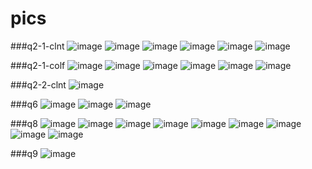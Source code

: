# pics
###q2-1-clnt
![image](https://user-images.githubusercontent.com/46701809/114407488-06410680-9bdb-11eb-8dd5-edda503daba2.png)
![image](https://user-images.githubusercontent.com/46701809/114407496-080aca00-9bdb-11eb-80f8-d6e40985f482.png)
![image](https://user-images.githubusercontent.com/46701809/114407511-0b05ba80-9bdb-11eb-9049-aa2168ad599d.png)
![image](https://user-images.githubusercontent.com/46701809/114407521-0e00ab00-9bdb-11eb-87d0-2b7a8261f68f.png)
![image](https://user-images.githubusercontent.com/46701809/114407526-0f31d800-9bdb-11eb-89ab-3b537472db24.png)
![image](https://user-images.githubusercontent.com/46701809/114407533-11943200-9bdb-11eb-8986-9313edb55d61.png)

###q2-1-colf
![image](https://user-images.githubusercontent.com/46701809/114407675-3c7e8600-9bdb-11eb-9a10-4846181288f9.png)
![image](https://user-images.githubusercontent.com/46701809/114407686-3ee0e000-9bdb-11eb-8d8d-b5dfc6926d14.png)
![image](https://user-images.githubusercontent.com/46701809/114407697-41433a00-9bdb-11eb-895f-9f1cfa800e93.png)
![image](https://user-images.githubusercontent.com/46701809/114407704-430cfd80-9bdb-11eb-92f5-2a23b4028fdd.png)
![image](https://user-images.githubusercontent.com/46701809/114407709-44d6c100-9bdb-11eb-84e9-ddc27cba086b.png)
![image](https://user-images.githubusercontent.com/46701809/114407722-499b7500-9bdb-11eb-9b8f-6f7419df4b26.png)



###q2-2-clnt
![image](https://user-images.githubusercontent.com/46701809/114407812-620b8f80-9bdb-11eb-929c-76b074e88734.png)

###q6
![image](https://user-images.githubusercontent.com/46701809/114413673-c715b400-9be0-11eb-97cc-cce13f64017e.png)
![image](https://user-images.githubusercontent.com/46701809/114412830-0db6de80-9be0-11eb-8025-44297914e1e4.png)
![image](https://user-images.githubusercontent.com/46701809/114420795-38f0fc00-9be7-11eb-96e7-205c6407f57c.png)



###q8
![image](https://user-images.githubusercontent.com/46701809/114407831-66d04380-9bdb-11eb-84f2-521c8c393ced.png)
![image](https://user-images.githubusercontent.com/46701809/114407840-6a63ca80-9bdb-11eb-872c-2ff3edce72f6.png)
![image](https://user-images.githubusercontent.com/46701809/114407844-6cc62480-9bdb-11eb-8fab-c6334bf19bb9.png)
![image](https://user-images.githubusercontent.com/46701809/114407855-6f287e80-9bdb-11eb-80e4-c6597977c54b.png)
![image](https://user-images.githubusercontent.com/46701809/114407865-718ad880-9bdb-11eb-83fd-ae7d76b7722b.png)
![image](https://user-images.githubusercontent.com/46701809/114407875-73ed3280-9bdb-11eb-98b9-14dc342d1b09.png)
![image](https://user-images.githubusercontent.com/46701809/114407893-76e82300-9bdb-11eb-808e-0ac7e0423b6e.png)
![image](https://user-images.githubusercontent.com/46701809/114407903-794a7d00-9bdb-11eb-8e03-0597d1b2d6f2.png)
![image](https://user-images.githubusercontent.com/46701809/114407912-7bacd700-9bdb-11eb-80a0-d764eab745ae.png)

###q9
![image](https://user-images.githubusercontent.com/46701809/114407926-7f405e00-9bdb-11eb-8972-628d202a02b3.png)

